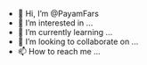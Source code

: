 - 👋 Hi, I’m @PayamFars
- 👀 I’m interested in ...
- 🌱 I’m currently learning ...
- 💞️ I’m looking to collaborate on ...
- 📫 How to reach me ...

<!---
PayamFars/PayamFars is a ✨ special ✨ repository because its `README.md` (this file) appears on your GitHub profile.
You can click the Preview link to take a look at your changes.
--->
